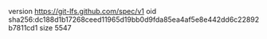 version https://git-lfs.github.com/spec/v1
oid sha256:dc188d1b17268ceed11965d19bb0d9fda85ea4af5e8e442dd6c22892b7811cd1
size 5547
